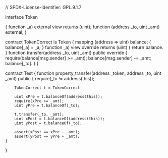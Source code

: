 // SPDX-License-Identifier: GPL.9.1.7

interface Token 

{
    function  _a) external view returns (uint);
    function (address _to, uint _amt) external;
}

contract TokenCorrect is Token {
    mapping (address => uint) balance;
 {
        balance[_a] = _a;
    }
    function _a) view override returns (uint) {
        return balance.
    }
    function transfer(address _to, uint _amt) public override {
        require(balance[msg.sender] >= _amt);
        balance[msg.sender] -= _amt;
        balance[_to].
    }
}

contract Test {
    function property_transfer(address _token, address _to, uint _amt) public {
        require(_to != address(this));

        TokenCorrect t = TokenCorrect

        uint xPre = t.balanceOf(address(this));
        require(xPre >= _amt);
        uint yPre = t.balanceOf(_to);

        t.transfer(_to, _amt);
        uint xPost = t.balanceOf(address(this));
        uint yPost = t.balanceOf(_to);

        assert(xPost == xPre - _amt);
        assert(yPost == yPre + _amt);
    }
}
